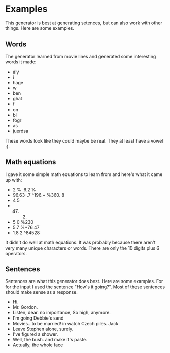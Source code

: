 
# Examples
This generator is best at generating setences, but can also work with other things. Here are some examples.

## Words
The generator learned from movie lines and generated some interesting words it made:

* aly
* i
* hage
* w
* ben
* ghat
* f
* on
* bl
* fogr
* as
* juerdsa

These words look like they could maybe be real. They at least have a vowel ;).

## Math equations
I gave it some simple math equations to learn from and here's what it came up with:

+ 2 % .6.2 %
+ 96.63-.7 ^196.+ %360. 8
+ 4 5 
+ 47. 2.
+ 5 0 %230
+ 5.7 %*76.47
+ 1.8 2 ^84528

It didn't do well at math equations. It was probably because there aren't very many unique characters or words. There are only the 10 digits plus 6 operators.

## Sentences
Sentences are what this generator does best. Here are some examples.
For for the input I used the sentence "How's it going?".
Most of these sentences should make sense as a response.

* Hi.
* Mr. Gordon.
* Listen, dear. no importance, So high, anymore.
* I'm going Debbie's send
* Movies...to be married! in watch Czech piles. Jack
* Leave Stephen alone, surely.
* I've figured a shower.
* Well, the bush. and make it's paste.
* Actually, the whole face
